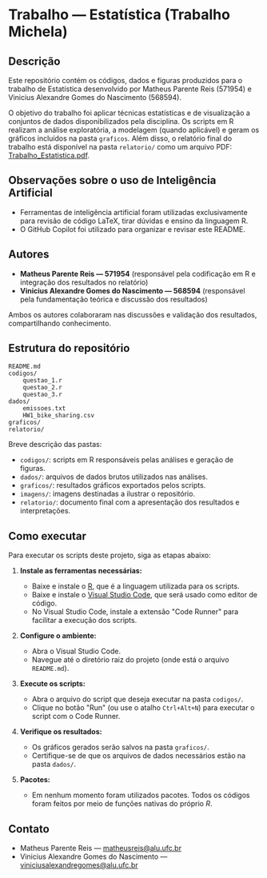 # Trabalho — Estatística (Trabalho Michela)

## Descrição
Este repositório contém os códigos, dados e figuras produzidos para o trabalho de Estatística desenvolvido por Matheus Parente Reis (571954) e Vinicius Alexandre Gomes do Nascimento (568594).

O objetivo do trabalho foi aplicar técnicas estatísticas e de visualização a conjuntos de dados disponibilizados pela disciplina. Os scripts em R realizam a análise exploratória, a modelagem (quando aplicável) e geram os gráficos incluídos na pasta `graficos`. Além disso, o relatório final do trabalho está disponível na pasta `relatorio/` como um arquivo PDF: [Trabalho_Estatistica.pdf](relatorio/Trabalho_Estatistica.pdf).

## Observações sobre o uso de Inteligência Artificial
- Ferramentas de inteligência artificial foram utilizadas exclusivamente para revisão de código LaTeX, tirar dúvidas e ensino da linguagem R.
- O GitHub Copilot foi utilizado para organizar e revisar este README.

## Autores
- **Matheus Parente Reis — 571954** (responsável pela codificação em R e integração dos resultados no relatório)
- **Vinicius Alexandre Gomes do Nascimento — 568594** (responsável pela fundamentação teórica e discussão dos resultados)

Ambos os autores colaboraram nas discussões e validação dos resultados, compartilhando conhecimento.

## Estrutura do repositório

```
README.md
codigos/
	questao_1.r
	questao_2.r
	questao_3.r
dados/
	emissoes.txt
	HW1_bike_sharing.csv
graficos/
relatorio/
```

Breve descrição das pastas:
- `codigos/`: scripts em R responsáveis pelas análises e geração de figuras.
- `dados/`: arquivos de dados brutos utilizados nas análises.
- `graficos/`: resultados gráficos exportados pelos scripts. 
- `imagens/`: imagens destinadas a ilustrar o repositório.
- `relatorio/`: documento final com a apresentação dos resultados e interpretações.

## Como executar

Para executar os scripts deste projeto, siga as etapas abaixo:

1. **Instale as ferramentas necessárias:**
   - Baixe e instale o [R](https://cran.r-project.org/), que é a linguagem utilizada para os scripts.
   - Baixe e instale o [Visual Studio Code](https://code.visualstudio.com/), que será usado como editor de código.
   - No Visual Studio Code, instale a extensão "Code Runner" para facilitar a execução dos scripts.

2. **Configure o ambiente:**
   - Abra o Visual Studio Code.
   - Navegue até o diretório raiz do projeto (onde está o arquivo `README.md`).

3. **Execute os scripts:**
   - Abra o arquivo do script que deseja executar na pasta `codigos/`.
   - Clique no botão "Run" (ou use o atalho `Ctrl+Alt+N`) para executar o script com o Code Runner.

4. **Verifique os resultados:**
   - Os gráficos gerados serão salvos na pasta `graficos/`.
   - Certifique-se de que os arquivos de dados necessários estão na pasta `dados/`.

5. **Pacotes:**
   - Em nenhum momento foram utilizados pacotes. Todos os códigos foram feitos por meio de funções nativas do próprio _R_.

## Contato
- Matheus Parente Reis — matheusreis@alu.ufc.br
- Vinicius Alexandre Gomes do Nascimento — viniciusalexandregomes@alu.ufc.br